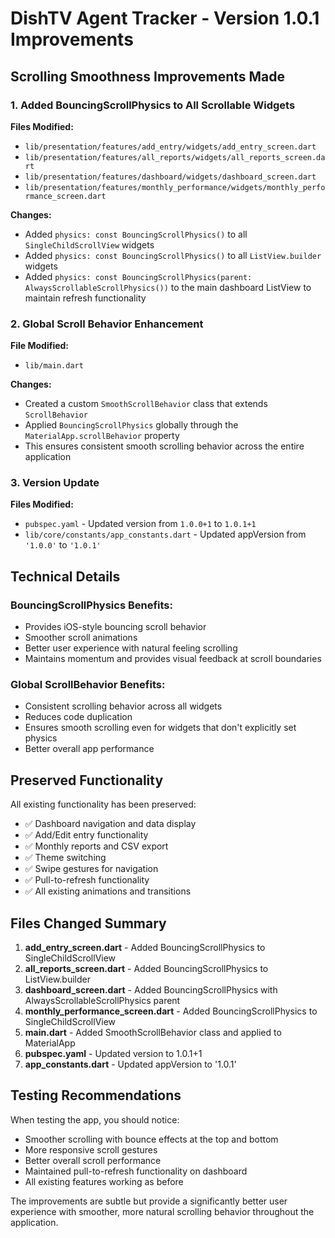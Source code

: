# DishTV Agent Tracker - Version 1.0.1 Improvements

## Scrolling Smoothness Improvements Made

### 1. Added BouncingScrollPhysics to All Scrollable Widgets

**Files Modified:**
- `lib/presentation/features/add_entry/widgets/add_entry_screen.dart`
- `lib/presentation/features/all_reports/widgets/all_reports_screen.dart`
- `lib/presentation/features/dashboard/widgets/dashboard_screen.dart`
- `lib/presentation/features/monthly_performance/widgets/monthly_performance_screen.dart`

**Changes:**
- Added `physics: const BouncingScrollPhysics()` to all `SingleChildScrollView` widgets
- Added `physics: const BouncingScrollPhysics()` to all `ListView.builder` widgets
- Added `physics: const BouncingScrollPhysics(parent: AlwaysScrollableScrollPhysics())` to the main dashboard ListView to maintain refresh functionality

### 2. Global Scroll Behavior Enhancement

**File Modified:**
- `lib/main.dart`

**Changes:**
- Created a custom `SmoothScrollBehavior` class that extends `ScrollBehavior`
- Applied `BouncingScrollPhysics` globally through the `MaterialApp.scrollBehavior` property
- This ensures consistent smooth scrolling behavior across the entire application

### 3. Version Update

**Files Modified:**
- `pubspec.yaml` - Updated version from `1.0.0+1` to `1.0.1+1`
- `lib/core/constants/app_constants.dart` - Updated appVersion from `'1.0.0'` to `'1.0.1'`

## Technical Details

### BouncingScrollPhysics Benefits:
- Provides iOS-style bouncing scroll behavior
- Smoother scroll animations
- Better user experience with natural feeling scrolling
- Maintains momentum and provides visual feedback at scroll boundaries

### Global ScrollBehavior Benefits:
- Consistent scrolling behavior across all widgets
- Reduces code duplication
- Ensures smooth scrolling even for widgets that don't explicitly set physics
- Better overall app performance

## Preserved Functionality

All existing functionality has been preserved:
- ✅ Dashboard navigation and data display
- ✅ Add/Edit entry functionality
- ✅ Monthly reports and CSV export
- ✅ Theme switching
- ✅ Swipe gestures for navigation
- ✅ Pull-to-refresh functionality
- ✅ All existing animations and transitions

## Files Changed Summary

1. **add_entry_screen.dart** - Added BouncingScrollPhysics to SingleChildScrollView
2. **all_reports_screen.dart** - Added BouncingScrollPhysics to ListView.builder
3. **dashboard_screen.dart** - Added BouncingScrollPhysics with AlwaysScrollableScrollPhysics parent
4. **monthly_performance_screen.dart** - Added BouncingScrollPhysics to SingleChildScrollView
5. **main.dart** - Added SmoothScrollBehavior class and applied to MaterialApp
6. **pubspec.yaml** - Updated version to 1.0.1+1
7. **app_constants.dart** - Updated appVersion to '1.0.1'

## Testing Recommendations

When testing the app, you should notice:
- Smoother scrolling with bounce effects at the top and bottom
- More responsive scroll gestures
- Better overall scroll performance
- Maintained pull-to-refresh functionality on dashboard
- All existing features working as before

The improvements are subtle but provide a significantly better user experience with smoother, more natural scrolling behavior throughout the application.

